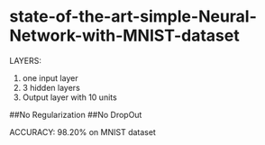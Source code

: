 # state-of-the-art-simple-Neural-Network-with-MNIST-dataset

LAYERS:
1. one input layer
2. 3 hidden layers
3. Output layer with 10 units

##No Regularization
##No DropOut

ACCURACY: 98.20% on MNIST dataset
